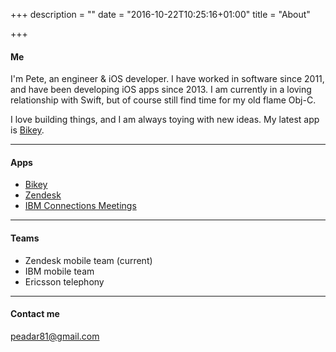 +++
description = ""
date = "2016-10-22T10:25:16+01:00"
title = "About"

+++

#### Me
I'm Pete, an engineer & iOS developer. I have worked in software since 2011, and have been developing iOS apps since 2013.
I am currently in a loving relationship with Swift, but of course still find time for my old flame Obj-C.

I love building things, and I am always toying with new ideas. My latest app is [Bikey](https://itunes.apple.com/ie/app/bikey/id1048962300?mt=8).

***

#### Apps
* [Bikey](https://itunes.apple.com/ie/app/bikey/id1048962300?mt=8)
* [Zendesk](https://itunes.apple.com/de/app/zendesk/id368796007?l=en&mt=8)
* [IBM Connections Meetings](https://itunes.apple.com/us/app/ibm-connections-meetings/id516570259?mt=8)

***

#### Teams
* Zendesk mobile team (current)
* IBM mobile team
* Ericsson telephony

***

#### Contact me

[peadar81@gmail.com](mailto:peadar81@gmail.com)
